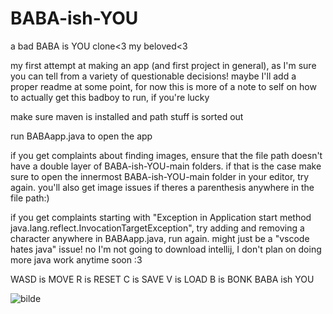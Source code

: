 # BABA-ish-YOU
a bad BABA is YOU clone&lt;3 my beloved&lt;3

my first attempt at making an app (and first project in general), as I'm sure you can tell from a variety of questionable decisions! 
maybe I'll add a proper readme at some point, for now this is more of a note to self on how to actually get this badboy to run, if you're lucky

make sure maven is installed and path stuff is sorted out

run BABAapp.java to open the app

if you get complaints about finding images, ensure that the file path doesn't have a double layer of BABA-ish-YOU-main folders. if that is the case make sure to open the innermost BABA-ish-YOU-main folder in your editor, try again. you'll also get image issues if theres a parenthesis anywhere in the file path:)

if you get complaints starting with "Exception in Application start method
java.lang.reflect.InvocationTargetException", try adding and removing a character anywhere in BABAapp.java, run again. might just be a "vscode hates java" issue! no I'm not going to download intellij, I don't plan on doing more java work anytime soon :3

WASD is MOVE
R is RESET
C is SAVE
V is LOAD
B is BONK
BABA ish YOU

![bilde](https://github.com/taehjelp/BABA-ish-YOU/assets/70016791/5d39fabb-e130-454e-ba77-1eb716b4316d)


